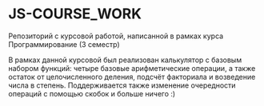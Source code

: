 # JS-COURSE_WORK
Репозиторий с курсовой работой, написанной в рамках курса Программирование (3 семестр)

В рамках данной курсовой был реализован калькулятор с базовым набором функций: четыре базовые арифметические операции, а также остаток от целочисленного деления, подсчёт факториала и возведение числа в степень. Поддерживается также изменение очередности операций с помощью скобок и больше ничего :) 
